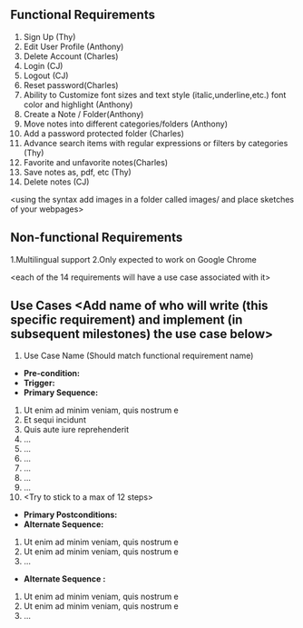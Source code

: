 ## Functional Requirements
1. Sign Up (Thy)
2. Edit User Profile (Anthony)
3. Delete Account (Charles)
4. Login (CJ)
5. Logout (CJ)
6. Reset password(Charles)
7. Ability to Customize font sizes and text style (italic,underline,etc.) font color and highlight (Anthony)
8. Create a Note / Folder(Anthony)
9. Move notes into different categories/folders (Anthony)
10. Add a password protected folder (Charles)
11. Advance search items with regular expressions or filters by categories (Thy)
12. Favorite and unfavorite notes(Charles)
13. Save notes as, pdf, etc (Thy)
14. Delete notes  (CJ)


<using the syntax [](images/ui1.png) add images in a folder called images/ and place sketches of your webpages>

## Non-functional Requirements
1.Multilingual support
2.Only expected to work on Google Chrome

<each of the 14 requirements will have a use case associated with it>
## Use Cases <Add name of who will write (this specific requirement) and implement (in subsequent milestones) the use case below>
1. Use Case Name (Should match functional requirement name)
- **Pre-condition:** <can be a list or short description>
- **Trigger:** <can be a list or short description>
- **Primary Sequence:**
1. Ut enim ad minim veniam, quis nostrum e
2. Et sequi incidunt
3. Quis aute iure reprehenderit
4. ...
5. ...
6. ...
7. ...
8. ...
9. ...
10. <Try to stick to a max of 12 steps>
- **Primary Postconditions:** <can be a list or short description>
- **Alternate Sequence:** <you can have more than one alternate sequence to
describe multiple issues that may arise and their outcomes>
1. Ut enim ad minim veniam, quis nostrum e
2. Ut enim ad minim veniam, quis nostrum e
3. ...
- **Alternate Sequence <optional>:** <you can have more than one alternate sequence to describe multiple issues that may arise>

1. Ut enim ad minim veniam, quis nostrum e
2. Ut enim ad minim veniam, quis nostrum e
3. ...

